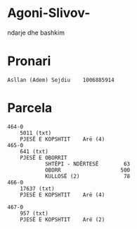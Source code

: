 # Agoni-Slivov-
ndarje dhe bashkim


# Pronari
    Asllan (Adem) Sejdiu    1006885914

# Parcela   
    464-0
        5011 (txt)
        PJESË E KOPSHTIT    Arë (4)
    465-0
        641 (txt)
        PJESË E OBORRIT    
                SHTËPI - NDËRTESË		 63
                OBORR		            500
                KULLOSË	(2)	             78
    466-0
        17637 (txt)
        PJESË E KOPSHTIT    Arë (4)

    467-0
        957 (txt)
        PJESË E KOPSHTIT    Arë (2)

